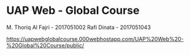 # UAP Web - Global Course

M. Thoriq Al Fajri - 2017051002
Rafi Dinata - 2017051043

https://uapwebglobalcourse.000webhostapp.com/UAP%20Web%20-%20Global%20Course/public/
